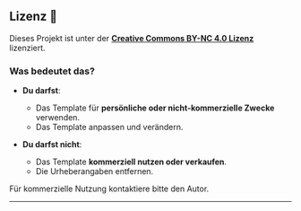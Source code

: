 ## Lizenz 📜

Dieses Projekt ist unter der **[Creative Commons BY-NC 4.0 Lizenz](LICENSE)** lizenziert.


### Was bedeutet das?  
- **Du darfst**:  
  - Das Template für **persönliche oder nicht-kommerzielle Zwecke** verwenden.  
  - Das Template anpassen und verändern.  

- **Du darfst nicht**:  
  - Das Template **kommerziell nutzen oder verkaufen**.  
  - Die Urheberangaben entfernen.  

Für kommerzielle Nutzung kontaktiere bitte den Autor.  

---